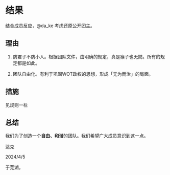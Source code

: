 # 结果

结合成员反应，@da_ke 考虑还原公开团主。

## 理由

1. 防君子不防小人。根据团队文件，由明确的规定，真是猴子也无妨。所有的规定都是如此。

2. 团队自由化。有利于巩固WOT政权的思想，形成「无为而治」的局面。

## 措施

见规则一栏

## 总结

我们为了创造一个**自由、和谐**的团队。我们希望广大成员意识到这一点。

达克

2024/4/5

于芜湖。